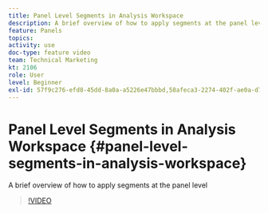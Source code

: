 ```yaml
---
title: Panel Level Segments in Analysis Workspace
description: A brief overview of how to apply segments at the panel level
feature: Panels
topics: 
activity: use
doc-type: feature video
team: Technical Marketing
kt: 2106
role: User
level: Beginner
exl-id: 57f9c276-efd8-45dd-8a0a-a5226e47bbbd,58afeca3-2274-402f-ae0a-d781efbb84f5
---
```

# Panel Level Segments in Analysis Workspace {#panel-level-segments-in-analysis-workspace}

A brief overview of how to apply segments at the panel level

>[!VIDEO](https://video.tv.adobe.com/v/24032/?quality=12)
